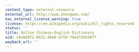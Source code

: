 ```yaml
---
content_type: external-resource
external_url: http://www.zhongwen.com/
has_external_license_warning: true
license: https://en.wikipedia.org/wiki/All_rights_reserved
status: ''
title: Online Chinese-English Dictionary
uid: c8a920f2-8622-4bb8-b759-79e47a5b507f
wayback_url: ''
---
```

